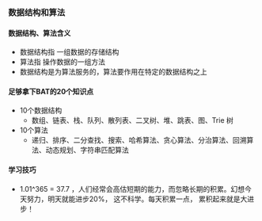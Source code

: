 ### 数据结构和算法

#### 数据结构、算法含义
* 数据结构指 一组数据的存储结构
* 算法指 操作数据的一组方法
* 数据结构是为算法服务的，算法要作用在特定的数据结构之上

#### 足够拿下BAT的20个知识点
* 10个数据结构
    * 数组、链表、栈、队列、散列表、二叉树、堆、跳表、图、Trie 树
* 10个算法
    * 递归、排序、二分查找、搜索、哈希算法、贪心算法、分治算法、回溯算法、动态规划、字符串匹配算法

#### 学习技巧
* 1.01^365 = 37.7 ，人们经常会高估短期的能力，而忽略长期的积累。幻想今天努力，明天就能进步20%， 这不科学。每天积累一点， 累积起来就是大进步！